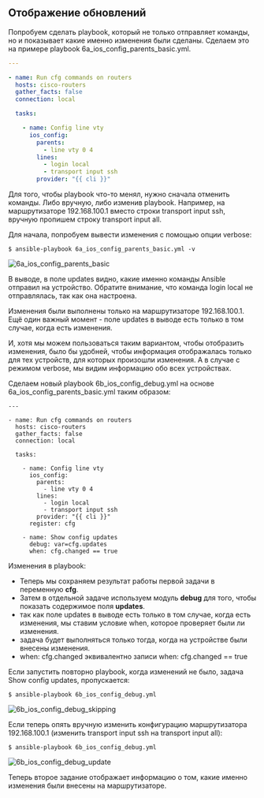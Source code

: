 ## Отображение обновлений

Попробуем сделать playbook, который не только отправляет команды, но и показывает какие именно изменения были сделаны.
Сделаем это на примере  playbook 6a_ios_config_parents_basic.yml.
```yml
---

- name: Run cfg commands on routers
  hosts: cisco-routers
  gather_facts: false
  connection: local

  tasks:

    - name: Config line vty
      ios_config:
        parents:
          - line vty 0 4
        lines:
          - login local
          - transport input ssh
        provider: "{{ cli }}"

```

Для того, чтобы playbook что-то менял, нужно сначала отменить команды. Либо вручную, либо изменив playbook.
Например, на маршрутизаторе 192.168.100.1 вместо строки transport input ssh, вручную пропишем строку transport input all.

Для начала, попробуем вывести изменения с помощью опции verbose:
```
$ ansible-playbook 6a_ios_config_parents_basic.yml -v
```

![6a_ios_config_parents_basic](https://raw.githubusercontent.com/natenka/PyNEng/master/book/chapter15/images/6a_ios_config_parents_basic_verbose.png)

В выводе, в поле updates видно, какие именно команды Ansible отправил на устройство.
Обратите внимание, что команда login local не отправлялась, так как она настроена.

Изменения были выполнены только на маршрутизаторе 192.168.100.1.
Ещё один важный момент - поле updates в выводе есть только в том случае, когда есть изменения.

И, хотя мы можем пользоваться таким вариантом, чтобы отобразить изменения, было бы удобней, чтобы информация отображалась только для тех устройств, для которых произошли изменения.
А в случае с режимом verbose, мы видим информацию обо всех устройствах.

Сделаем новый playbook 6b_ios_config_debug.yml на основе 6a_ios_config_parents_basic.yml таким образом:
```
---

- name: Run cfg commands on routers
  hosts: cisco-routers
  gather_facts: false
  connection: local

  tasks:

    - name: Config line vty
      ios_config:
        parents:
          - line vty 0 4
        lines:
          - login local
          - transport input ssh
        provider: "{{ cli }}"
      register: cfg

    - name: Show config updates
      debug: var=cfg.updates
      when: cfg.changed == true

```
Изменения в playbook:
* Теперь мы сохраняем результат работы первой задачи в переменную __cfg__.
* Затем в отдельной задаче используем модуль __debug__ для того, чтобы показать содержимое поля __updates__.
 * так как поле updates в выводе есть только в том случае, когда есть изменения, мы ставим условие when, которое проверяет были ли изменения.
 * задача будет выполняться только тогда, когда на устройстве были внесены изменения.
 * when: cfg.changed эквивалентно записи when: cfg.changed == true

Если запустить повторно playbook, когда изменений не было, задача Show config updates, пропускается:
```
$ ansible-playbook 6b_ios_config_debug.yml
```

![6b_ios_config_debug_skipping](https://raw.githubusercontent.com/natenka/PyNEng/master/book/chapter15/images/6b_ios_config_debug_skipping.png)

Если теперь опять вручную изменить конфигурацию маршрутизатора 192.168.100.1 (изменить transport input ssh на transport input all):
```
$ ansible-playbook 6b_ios_config_debug.yml
```

![6b_ios_config_debug_update](https://raw.githubusercontent.com/natenka/PyNEng/master/book/chapter15/images/6b_ios_config_debug_update.png)

Теперь второе задание отображает информацию о том, какие именно изменения были внесены на маршрутизаторе.


